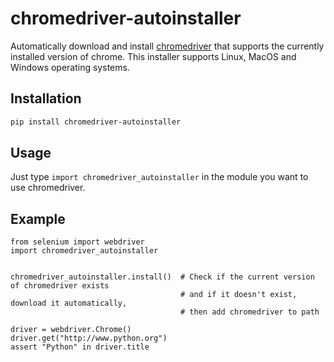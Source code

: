 # chromedriver-autoinstaller
Automatically download and install [chromedriver](https://chromedriver.chromium.org/) that supports the currently installed version of chrome. This installer supports Linux, MacOS and Windows operating systems.

## Installation

```bash
pip install chromedriver-autoinstaller
```

## Usage
Just type `import chromedriver_autoinstaller` in the module you want to use chromedriver.

## Example
```
from selenium import webdriver
import chromedriver_autoinstaller


chromedriver_autoinstaller.install()  # Check if the current version of chromedriver exists
                                      # and if it doesn't exist, download it automatically,
                                      # then add chromedriver to path

driver = webdriver.Chrome()
driver.get("http://www.python.org")
assert "Python" in driver.title
```
